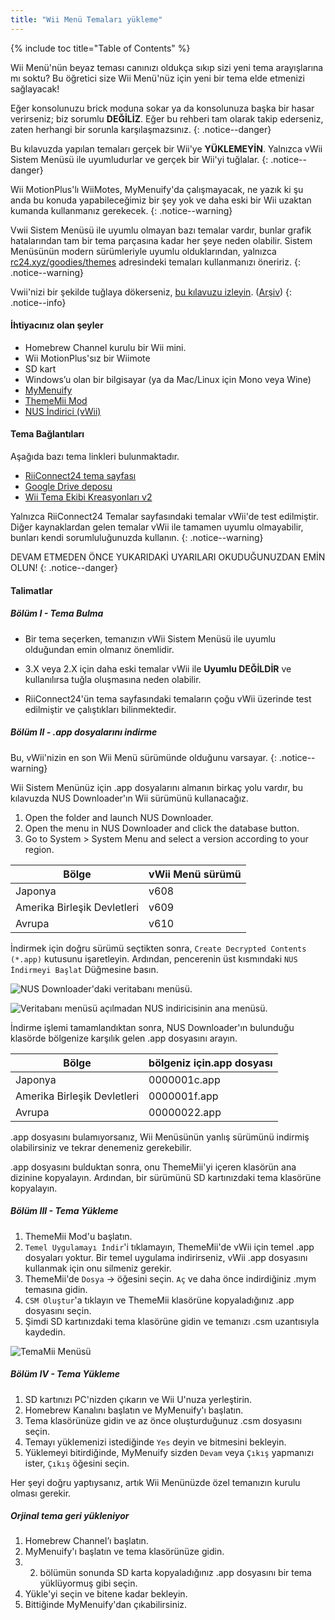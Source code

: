 ```yaml
---
title: "Wii Menü Temaları yükleme"
---
```


{% include toc title="Table of Contents" %}

Wii Menü'nün beyaz teması canınızı oldukça sıkıp sizi yeni tema arayışlarına mı soktu? Bu öğretici size Wii Menü'nüz için yeni bir tema elde etmenizi sağlayacak!

Eğer konsolunuzu brick moduna sokar ya da konsolunuza başka bir hasar verirseniz; biz sorumlu **DEĞİLİZ**. Eğer bu rehberi tam olarak takip ederseniz, zaten herhangi bir sorunla karşılaşmazsınız.
{: .notice--danger}

Bu kılavuzda yapılan temaları gerçek bir Wii'ye **YÜKLEMEYİN**. Yalnızca vWii Sistem Menüsü ile uyumludurlar ve gerçek bir Wii'yi tuğlalar.
{: .notice--danger}

Wii MotionPlus'lı WiiMotes, MyMenuify'da çalışmayacak, ne yazık ki şu anda bu konuda yapabileceğimiz bir şey yok ve daha eski bir Wii uzaktan kumanda kullanmanız gerekecek.
{: .notice--warning}

Vwii Sistem Menüsü ile uyumlu olmayan bazı temalar vardır, bunlar grafik hatalarından tam bir tema parçasına kadar her şeye neden olabilir. Sistem Menüsünün modern sürümleriyle uyumlu olduklarından, yalnızca [rc24.xyz/goodies/themes](https://rc24.xyz/goodies/themes/) adresindeki temaları kullanmanızı öneririz.
{: .notice--warning}

Vwii'nizi bir şekilde tuğlaya dökerseniz, [bu kılavuzu izleyin](https://gbatemp.net/threads/guide-vwii-unbrick-guide-by-garyodernichts.528329). ([Arşiv](https://web.archive.org/web/20200213194233/https://gbatemp.net/threads/guide-vwii-unbrick-guide-by-garyodernichts.528329/))
{: .notice--info}

#### İhtiyacınız olan şeyler

* Homebrew Channel kurulu bir Wii mini.
* Wii MotionPlus'sız bir Wiimote
* SD kart
* Windows’u olan bir bilgisayar (ya da Mac/Linux için Mono veya Wine)
* [MyMenuify](/assets/files/Mymenuify-Old-vWii.zip)
* [ThemeMii Mod](/assets/files/New_ThemeMii_MOD.zip)
* [NUS İndirici (vWii)](/assets/files/NUSDownloader-vwii.zip)

#### Tema Bağlantıları

Aşağıda bazı tema linkleri bulunmaktadır.

* [RiiConnect24 tema sayfası](https://rc24.xyz/goodies/themes/)
* [Google Drive deposu](https://drive.google.com/drive/folders/19tyeVQ--bJ0ZUTNg5yvAGvc3G4-euEpm?usp=sharing)
* [Wii Tema Ekibi Kreasyonları v2](https://gbatemp.net/threads/wii-theme-team-creations-v2.336596/)

Yalnızca RiiConnect24 Temalar sayfasındaki temalar vWii'de test edilmiştir. Diğer kaynaklardan gelen temalar vWii ile tamamen uyumlu olmayabilir, bunları kendi sorumluluğunuzda kullanın.
{: .notice--warning}

DEVAM ETMEDEN ÖNCE YUKARIDAKİ UYARILARI OKUDUĞUNUZDAN EMİN OLUN!
{: .notice--danger}

#### Talimatlar

##### Bölüm I - Tema Bulma

* Bir tema seçerken, temanızın vWii Sistem Menüsü ile uyumlu olduğundan emin olmanız önemlidir.

* 3.X veya 2.X için daha eski temalar vWii ile **Uyumlu DEĞİLDİR** ve kullanılırsa tuğla oluşmasına neden olabilir.

* RiiConnect24'ün tema sayfasındaki temaların çoğu vWii üzerinde test edilmiştir ve çalıştıkları bilinmektedir.

##### Bölüm II - .app dosyalarını indirme

Bu, vWii'nizin en son Wii Menü sürümünde olduğunu varsayar.
{: .notice--warning}

Wii Sistem Menünüz için .app dosyalarını almanın birkaç yolu vardır, bu kılavuzda NUS Downloader'ın Wii sürümünü kullanacağız.

1. Open the folder and launch NUS Downloader.
2. Open the menu in NUS Downloader and click the database button.
3. Go to System > System Menu and select a version according to your region.

| Bölge                       | vWii Menü sürümü |
| --------------------------- | ---------------- |
| Japonya                     | v608             |
| Amerika Birleşik Devletleri | v609             |
| Avrupa                      | v610             |

İndirmek için doğru sürümü seçtikten sonra, `Create Decrypted Contents (*.app)` kutusunu işaretleyin. Ardından, pencerenin üst kısmındaki `NUS İndirmeyi Başlat` Düğmesine basın.

![NUS Downloader'daki veritabanı menüsü.](/images/Themes-vWii/NUSD-vWii_preview-database.png)

![Veritabanı menüsü açılmadan NUS indiricisinin ana menüsü.](/images/Themes-vWii/NUSD-vWii_sysmenu-versions.png)

İndirme işlemi tamamlandıktan sonra, NUS Downloader'ın bulunduğu klasörde bölgenize karşılık gelen .app dosyasını arayın.

| Bölge                       | bölgeniz için.app dosyası |
| --------------------------- | ------------------------- |
| Japonya                     | 0000001c.app              |
| Amerika Birleşik Devletleri | 0000001f.app              |
| Avrupa                      | 00000022.app              |

.app dosyasını bulamıyorsanız, Wii Menüsünün yanlış sürümünü indirmiş olabilirsiniz ve tekrar denemeniz gerekebilir.

.app dosyasını bulduktan sonra, onu ThemeMii'yi içeren klasörün ana dizinine kopyalayın. Ardından, bir sürümünü SD kartınızdaki tema klasörüne kopyalayın.

##### Bölüm III - Tema Yükleme

1. ThemeMii Mod'u başlatın.
2. `Temel Uygulamayı İndir`'i tıklamayın, ThemeMii'de vWii için temel .app dosyaları yoktur. Bir temel uygulama indirirseniz, vWii .app dosyasını kullanmak için onu silmeniz gerekir.
3. ThemeMii'de `Dosya` -> öğesini seçin. `Aç` ve daha önce indirdiğiniz .mym temasına gidin.
4. `CSM Oluştur`'a tıklayın ve ThemeMii klasörüne kopyaladığınız .app dosyasını seçin.
5. Şimdi SD kartınızdaki tema klasörüne gidin ve temanızı .csm uzantısıyla kaydedin.

![TemaMii Menüsü](/images/Themes-vWii/ThemeMii-Mod-Preview_vWii.png)

##### Bölüm IV - Tema Yükleme

1. SD kartınızı PC'nizden çıkarın ve Wii U'nuza yerleştirin.
2. Homebrew Kanalını başlatın ve MyMenuify'ı başlatın.
3. Tema klasörünüze gidin ve az önce oluşturduğunuz .csm dosyasını seçin.
4. Temayı yüklemenizi istediğinde `Yes` deyin ve bitmesini bekleyin.
5. Yüklemeyi bitirdiğinde, MyMenuify sizden `Devam` veya `Çıkış` yapmanızı ister, `Çıkış` öğesini seçin.

Her şeyi doğru yaptıysanız, artık Wii Menünüzde özel temanızın kurulu olması gerekir.

##### Orjinal tema geri yükleniyor

1. Homebrew Channel’ı başlatın.
2. MyMenuify'ı başlatın ve tema klasörünüze gidin.
3. 2. bölümün sonunda SD karta kopyaladığınız .app dosyasını bir tema yüklüyormuş gibi seçin.
4. Yükle'yi seçin ve bitene kadar bekleyin.
5. Bittiğinde MyMenuify'dan çıkabilirsiniz.